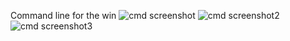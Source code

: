 Command line for the win
![cmd screenshot](https://user-images.githubusercontent.com/88307192/148379482-c1287b41-b198-49b1-8136-e2ece3cb98d5.png)
![cmd screenshot2](https://user-images.githubusercontent.com/88307192/148385808-877d8d8d-f7fd-4fe6-b304-51cf40add429.png)
![cmd screenshot3](https://user-images.githubusercontent.com/88307192/148389495-37479423-e31d-4ed2-850d-a08ce4c1aabc.png)
